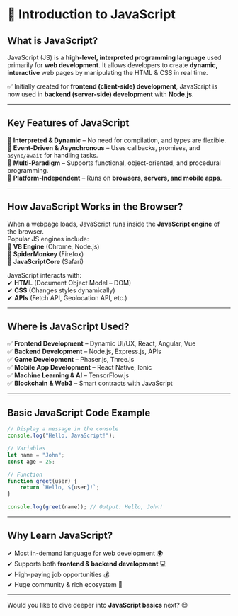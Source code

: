 # **🚀 Introduction to JavaScript**  

## **What is JavaScript?**  
JavaScript (JS) is a **high-level, interpreted programming language** used primarily for **web development**. It allows developers to create **dynamic, interactive** web pages by manipulating the HTML & CSS in real time.  

✅ Initially created for **frontend (client-side) development**, JavaScript is now used in **backend (server-side) development** with **Node.js**.  

---

## **Key Features of JavaScript**  
🔹 **Interpreted & Dynamic** – No need for compilation, and types are flexible.  
🔹 **Event-Driven & Asynchronous** – Uses callbacks, promises, and `async/await` for handling tasks.  
🔹 **Multi-Paradigm** – Supports functional, object-oriented, and procedural programming.  
🔹 **Platform-Independent** – Runs on **browsers, servers, and mobile apps**.  

---

## **How JavaScript Works in the Browser?**
When a webpage loads, JavaScript runs inside the **JavaScript engine** of the browser.  
Popular JS engines include:  
🔹 **V8 Engine** (Chrome, Node.js)  
🔹 **SpiderMonkey** (Firefox)  
🔹 **JavaScriptCore** (Safari)  

JavaScript interacts with:  
✔ **HTML** (Document Object Model – DOM)  
✔ **CSS** (Changes styles dynamically)  
✔ **APIs** (Fetch API, Geolocation API, etc.)  

---

## **Where is JavaScript Used?**
✅ **Frontend Development** – Dynamic UI/UX, React, Angular, Vue  
✅ **Backend Development** – Node.js, Express.js, APIs  
✅ **Game Development** – Phaser.js, Three.js  
✅ **Mobile App Development** – React Native, Ionic  
✅ **Machine Learning & AI** – TensorFlow.js  
✅ **Blockchain & Web3** – Smart contracts with JavaScript  

---

## **Basic JavaScript Code Example**
```js
// Display a message in the console
console.log("Hello, JavaScript!");

// Variables
let name = "John";
const age = 25;

// Function
function greet(user) {
    return `Hello, ${user}!`;
}

console.log(greet(name)); // Output: Hello, John!
```

---

## **Why Learn JavaScript?**
✔ Most in-demand language for web development 🌍  
✔ Supports both **frontend & backend development** 💻  
✔ High-paying job opportunities 💰  
✔ Huge community & rich ecosystem 🚀  

---

Would you like to dive deeper into **JavaScript basics** next? 😊